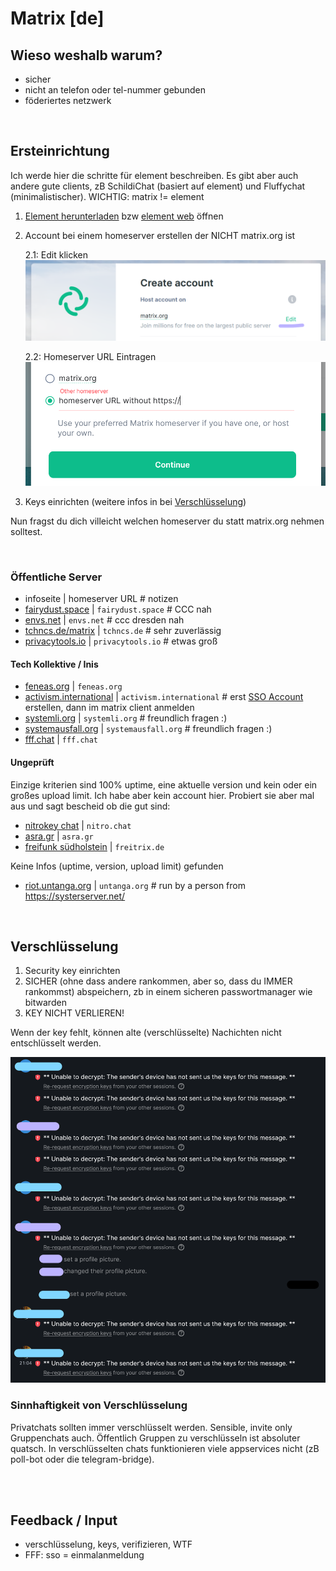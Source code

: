 # Matrix [de]

## Wieso weshalb warum?

- sicher
- nicht an telefon oder tel-nummer gebunden
- föderiertes netzwerk

</br>

## Ersteinrichtung

Ich werde hier die schritte für element beschreiben. Es gibt aber auch andere gute clients, zB SchildiChat (basiert auf element) und Fluffychat (minimalistischer). 
WICHTIG: matrix != element

1. [Element herunterladen](https://element.io/get-started) bzw [element web](https://app.element.io/?pk_vid=1624108555452221) öffnen
2. Account bei einem homeserver erstellen der NICHT matrix.org ist

    2.1: Edit klicken
    ![2.1: Edit klicken](img/matrix-create_acc-edit.png)

    2.2: Homeserver URL Eintragen
    ![2.2: Homeserver URL Eintragen](img/matrix-create_acc-homeserver.png)
3. Keys einrichten (weitere infos in bei [Verschlüsselung](#verschlüsselung))

Nun fragst du dich villeicht welchen homeserver du statt matrix.org nehmen solltest.

</br>

### Öffentliche Server

- infoseite | homeserver URL # notizen
- [fairydust.space](https://fairydust.space/) | ```fairydust.space``` # CCC nah
- [envs.net](https://envs.net/) | ```envs.net``` # ccc dresden nah
- [tchncs.de/matrix](https://tchncs.de/matrix) | ```tchncs.de``` # sehr zuverlässig
- [privacytools.io](https://www.privacytools.io/services/chat/) | ```privacytools.io``` # etwas groß

#### Tech Kollektive / Inis

- [feneas.org](https://chat.feneas.org/) | ```feneas.org```
- [activism.international](https://activism.international/#what-is-activisminternational) | ```activism.international``` # erst [SSO Account](https://cloud.activism.international/apps/registration/) erstellen, dann im matrix client anmelden
- [systemli.org](https://www.systemli.org/en/service/matrix/) | ```systemli.org``` # freundlich fragen :)
- [systemausfall.org](https://systemausfall.org/dienste/matrix) | ```systemausfall.org``` # freundlich fragen :)
- [fff.chat]() | ```fff.chat```

#### Ungeprüft

Einzige kriterien sind 100% uptime, eine aktuelle version und kein oder ein großes upload limit. Ich habe aber kein account hier. Probiert sie aber mal aus und sagt bescheid ob die gut sind:

- [nitrokey chat](https://www.nitrokey.com/products/nitrochat) | ```nitro.chat```
- [asra.gr](https://wiki.asra.gr/en:start) | ```asra.gr```
- [freifunk südholstein](https://freifunk-suedholstein.de/freitrix-freier-datenschutzfreundlicher-messenger/) | ```freitrix.de```

Keine Infos (uptime, version, upload limit) gefunden
- [riot.untanga.org](https://riot.untanga.org/) | ```untanga.org``` # run by a person from https://systerserver.net/

</br>

## Verschlüsselung

1. Security key einrichten
2. SICHER (ohne dass andere rankommen, aber so, dass du IMMER rankommst) abspeichern, zb in einem sicheren passwortmanager wie bitwarden
3. KEY NICHT VERLIEREN!

Wenn der key fehlt, können alte (verschlüsselte) Nachichten nicht entschlüsselt werden.

![lost-keys](./img/matrix-lost_keys.png)

### Sinnhaftigkeit von Verschlüsselung

Privatchats sollten immer verschlüsselt werden. Sensible, invite only Gruppenchats auch.
Öffentlich Gruppen zu verschlüsseln ist absoluter quatsch. In verschlüsselten chats funktionieren viele appservices nicht (zB poll-bot oder die telegram-bridge).

</br>

</br>

## Feedback / Input
- verschlüsselung, keys, verifizieren, WTF
- FFF: sso = einmalanmeldung
